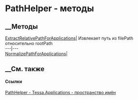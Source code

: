 # PathHelper - методы
##  __Методы
[ExtractRelativePathForApplications](M_Tessa_Applications_PathHelper_ExtractRelativePathForApplications.htm)|
Извлекает путь из filePath относительно rootPath  
---|---  
[NormalizePathForApplications](M_Tessa_Applications_PathHelper_NormalizePathForApplications.htm)|  
## __См. также
#### Ссылки
[PathHelper - ](T_Tessa_Applications_PathHelper.htm)
[Tessa.Applications - пространство имён](N_Tessa_Applications.htm)
